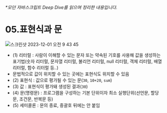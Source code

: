 _\*모던 자바스크립트 Deep Dive를 읽으며 정리한 내용입니다._

# 05.표현식과 문

![스크린샷 2023-12-01 오전 9 43 45](https://github.com/Rhinos-fe-study/javascript-study/assets/90189513/90858471-4587-4a6c-a01e-aea4a9396e43)

- (1) 리터럴 : 사람이 이해할 수 있는 문자 또는 약속된 기호를 사용해 값을 생성하는 표기법(숫자 리터럴, 문자열 리터럴, 불리언 리터럴, null 리터럴, 객체 리터럴, 배열 리터럴, 함수 리터럴 등..)
- 문법적으로 값이 위치할 수 있는 곳에는 표현식도 위치할 수 있음
- (2) 표현식 : 값으로 평가될 수 있는 문(`30`, `10+20`, `sum`)
- (3) 값 : 표현식이 평가돼 생성된 결과(`30`)
- (4) 문(명령문) : 프로그램을 구성하는 기본 단위이자 최소 실행단위(선언문, 할당문, 조건문, 반복문 등)
- (5) 세미콜론 : 문의 종료, 중괄호 뒤에는 안 붙임
